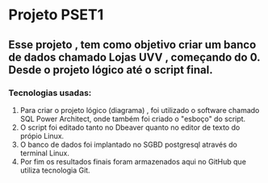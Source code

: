 # Projeto PSET1
## Esse projeto , tem como objetivo criar um banco de dados chamado Lojas UVV , começando do 0. Desde o projeto lógico até o script final.
### **Tecnologias usadas:**
1. Para criar o projeto lógico (diagrama) , foi utilizado o software chamado SQL Power Architect, onde também foi criado o "esboço" do script.
2. O script foi editado tanto no Dbeaver quanto no editor de texto do própio Linux.
3. O banco de dados foi implantado no SGBD postgresql através do terminal Linux.
4. Por fim os resultados finais foram armazenados aqui no GitHub que utiliza tecnologia Git.



